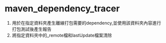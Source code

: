 # maven_dependency_tracer

1. 用於在指定資料夾產生離線打包需要的dependency,並使用該資料夾內容進行打包測試後產生報告
2. 將指定資料夾中的_remote檔和lastUpdate檔案清除
